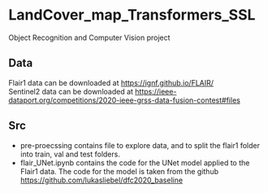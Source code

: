 # LandCover_map_Transformers_SSL
Object Recognition and Computer Vision project

## Data
Flair1 data can be downloaded at https://ignf.github.io/FLAIR/  
Sentinel2 data can be downloaded at https://ieee-dataport.org/competitions/2020-ieee-grss-data-fusion-contest#files

## Src
* pre-proecssing contains file to explore data, and to split the flair1 folder into train, val and test folders. 
* flair_UNet.ipynb contains the code for the UNet model applied to the Flair1 data. The code for the model is taken from the github https://github.com/lukasliebel/dfc2020_baseline